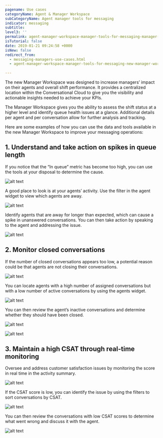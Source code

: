 ```yaml
---
pagename: Use cases
categoryName: Agent & Manager Workspace
subCategoryName: Agent manager tools for messaging
indicator: messaging
subtitle: 
level3: ''
permalink: agent-manager-workspace-manager-tools-for-messaging-manager-workspace-for-messaging-use-cases.html
isTutorial: false
date: 2019-01-21 09:24:58 +0000
isNew: false
redirect_from:
  - messaging-managers-use-cases.html
  - agent-manager-workspace-manager-tools-for-messaging-new-manager-workspace-for-messaging-use-cases.html
  
---
```


The new Manager Workspace was designed to increase managers’ impact on their agents and overall shift performance. It provides a centralized location within the Conversational Cloud to give you the visibility and actionable insights needed to achieve your KPIs.

The Manager Workspace gives you the ability to assess the shift status at a higher level and identify queue health issues at a glance. Additional details per agent and per conversation allow for further analysis and tracking.

Here are some examples of how you can use the data and tools available in the new Manager Workspace to improve your messaging operations:

## 1. Understand and take action on spikes in queue length

If you notice that the “In queue” metric has become too high, you can use the tools at your disposal to determine the cause.

![alt text](img/new-manager-workspace-use-case-2.png)

A good place to look is at your agents’ activity. Use the filter in the agent widget to view which agents are away.

![alt text](img/new-manager-workspace-use-case-3.png)

Identify agents that are away for longer than expected, which can cause a spike in unanswered conversations. You can then take action by speaking to the agent and addressing the issue.

![alt text](img/new-manager-workspace-use-case-4.png)

## 2. Monitor closed conversations

If the number of closed conversations appears too low, a potential reason could be that agents are not closing their conversations.

![alt text](img/new-manager-workspace-use-case-5.png)

You can locate agents with a high number of assigned conversations but with a low number of active conversations by using the agents widget.

![alt text](img/new-manager-workspace-use-case-6.png)

You can then review the agent’s inactive conversations and determine whether they should have been closed.

![alt text](img/new-manager-workspace-use-case-7.png)

![alt text](img/new-manager-workspace-use-case-7a.png)

## 3. Maintain a high CSAT through real-time monitoring

Oversee and address customer satisfaction issues by monitoring the score in real time in the activity summary.

![alt text](img/new-manager-workspace-use-case-9.png)

If the CSAT score is low, you can identify the issue by using the filters to sort conversations by CSAT.

![alt text](img/new-manager-workspace-use-case-10.png)

You can then review the conversations with low CSAT scores to determine what went wrong and discuss it with the agent.

![alt text](img/new-manager-workspace-use-case-11.png)
